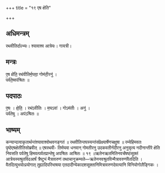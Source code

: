 +++
title = "१९ एष क्षेति"

+++
## अधिमन्त्रम्
रथवीतिर्दाल्भ्यः। श्यावाश्व आत्रेयः। गायत्री।

## मन्त्रः
ए॒ष क्षे॑ति॒ रथ॑वीतिर्म॒घवा॒ गोम॑ती॒रनु॑ ।  
पर्व॑ते॒ष्वप॑श्रितः ॥

## पदपाठः
ए॒षः । क्षे॒ति॒ । रथ॑ऽवीतिः । म॒घऽवा॑ । गोऽम॑तीः । अनु॑ ।  
पर्व॑तेषु । अप॑ऽश्रितः ॥

## भाष्यम्
कन्यान्दत्वाकृतार्थन्तंश्यावाश्वोथवनङ्गतं ॥ रथवीतिन्तपस्यन्तंसंप्रेक्ष्यार्षेणचक्षुषा ॥ रम्येहिमवतः पृष्ठेएषक्षेतीतिसोब्रवीत् ॥ एषरथवी- तिर्मघवा धनवान् गोमतीरनु उदकवतीर्नदीरनु अनुसृत्य नदीनान्तीरे क्षेति निवसति पर्वतेषु हिमवत्पर्वतप्रान्तेषु अपश्रितः आश्रितः ॥ १९ ॥ऋतेनऋतमितिनवर्चंषष्ठंसूक्तं आत्रेयस्यश्रुतविदआर्षं त्रैष्टुभं मैत्रावरुणं तथाचानुक्रम्यते—ऋतेननवश्रुतविन्मैत्रावरुणंवैतदिति । वैतदित्युभयोःप्रयोगात् तुह्यादिपरिभाषया एतदादीन्येकादशसूक्तानिमित्रावरुणदेवत्यानि विनियोगोलैङ्गिकः ।